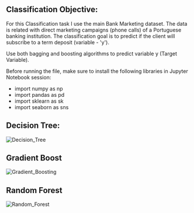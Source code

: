 ## Classification Objective:

For this Classification task I use the main Bank Marketing dataset. The data is related with direct marketing campaigns (phone calls) of a Portuguese banking institution. The classification goal is to predict if the client will subscribe to a term deposit (variable - 'y').

Use both bagging and boosting algorithms to predict variable y (Target Variable). 

Before running the file, make sure to install the following libraries in Jupyter Notebook session:
* import numpy as np
* import pandas as pd
* import sklearn as sk
* import seaborn as sns

## Decision Tree:
![Decision_Tree](https://user-images.githubusercontent.com/15803839/63983188-975d7b00-ca93-11e9-91cb-e1665e44c144.png)

## Gradient Boost
![Gradient_Boosting](https://user-images.githubusercontent.com/15803839/63983295-1783e080-ca94-11e9-80d2-e28bb2f67f28.png)

## Random Forest
![Random_Forest](https://user-images.githubusercontent.com/15803839/63983302-1b176780-ca94-11e9-94f2-3fcafade5b2b.png)
